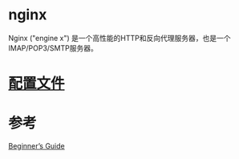 # nginx
Nginx ("engine x") 是一个高性能的HTTP和反向代理服务器，也是一个IMAP/POP3/SMTP服务器。

# [配置文件](nginx.conf.md)


# 参考
[Beginner’s Guide](http://nginx.org/en/docs/beginners_guide.html)
